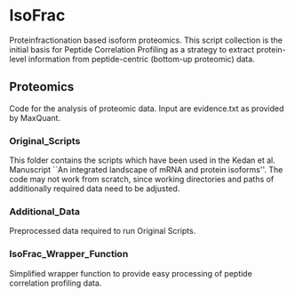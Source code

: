 # IsoFrac
 Proteinfractionation based isoform proteomics. This script collection is the initial basis for Peptide Correlation Profiling as a strategy to extract protein-level information from peptide-centric (bottom-up proteomic) data.

## Proteomics
Code for the analysis of proteomic data. Input are evidence.txt as provided by MaxQuant.

### Original_Scripts
This folder contains the scripts which have been used in the Kedan et al. Manuscript ``An integrated landscape of mRNA and protein isoforms''. The code may not work from scratch, since working directories and paths of additionally required data need to be adjusted. 
### Additional_Data
Preprocessed data required to run Original Scripts.

### IsoFrac_Wrapper_Function
Simplified wrapper function to provide easy processing of peptide correlation profiling data.